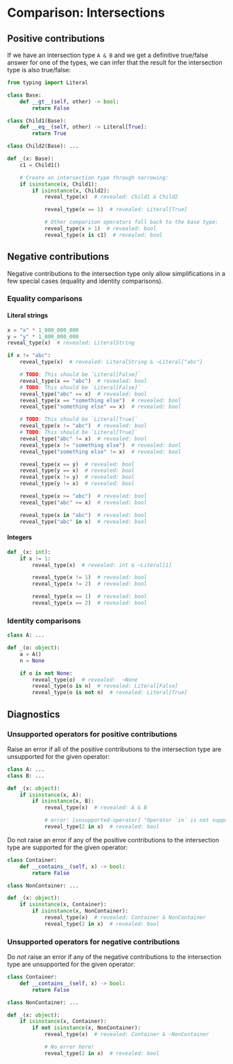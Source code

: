 # Comparison: Intersections

## Positive contributions

If we have an intersection type `A & B` and we get a definitive true/false answer for one of the
types, we can infer that the result for the intersection type is also true/false:

```py
from typing import Literal

class Base:
    def __gt__(self, other) -> bool:
        return False

class Child1(Base):
    def __eq__(self, other) -> Literal[True]:
        return True

class Child2(Base): ...

def _(x: Base):
    c1 = Child1()

    # Create an intersection type through narrowing:
    if isinstance(x, Child1):
        if isinstance(x, Child2):
            reveal_type(x)  # revealed: Child1 & Child2

            reveal_type(x == 1)  # revealed: Literal[True]

            # Other comparison operators fall back to the base type:
            reveal_type(x > 1)  # revealed: bool
            reveal_type(x is c1)  # revealed: bool
```

## Negative contributions

Negative contributions to the intersection type only allow simplifications in a few special cases
(equality and identity comparisons).

### Equality comparisons

#### Literal strings

```py
x = "x" * 1_000_000_000
y = "y" * 1_000_000_000
reveal_type(x)  # revealed: LiteralString

if x != "abc":
    reveal_type(x)  # revealed: LiteralString & ~Literal["abc"]

    # TODO: This should be `Literal[False]`
    reveal_type(x == "abc")  # revealed: bool
    # TODO: This should be `Literal[False]`
    reveal_type("abc" == x)  # revealed: bool
    reveal_type(x == "something else")  # revealed: bool
    reveal_type("something else" == x)  # revealed: bool

    # TODO: This should be `Literal[True]`
    reveal_type(x != "abc")  # revealed: bool
    # TODO: This should be `Literal[True]`
    reveal_type("abc" != x)  # revealed: bool
    reveal_type(x != "something else")  # revealed: bool
    reveal_type("something else" != x)  # revealed: bool

    reveal_type(x == y)  # revealed: bool
    reveal_type(y == x)  # revealed: bool
    reveal_type(x != y)  # revealed: bool
    reveal_type(y != x)  # revealed: bool

    reveal_type(x >= "abc")  # revealed: bool
    reveal_type("abc" >= x)  # revealed: bool

    reveal_type(x in "abc")  # revealed: bool
    reveal_type("abc" in x)  # revealed: bool
```

#### Integers

```py
def _(x: int):
    if x != 1:
        reveal_type(x)  # revealed: int & ~Literal[1]

        reveal_type(x != 1)  # revealed: bool
        reveal_type(x != 2)  # revealed: bool

        reveal_type(x == 1)  # revealed: bool
        reveal_type(x == 2)  # revealed: bool
```

### Identity comparisons

```py
class A: ...

def _(o: object):
    a = A()
    n = None

    if o is not None:
        reveal_type(o)  # revealed:  ~None
        reveal_type(o is n)  # revealed: Literal[False]
        reveal_type(o is not n)  # revealed: Literal[True]
```

## Diagnostics

### Unsupported operators for positive contributions

Raise an error if all of the positive contributions to the intersection type are unsupported for the
given operator:

```py
class A: ...
class B: ...

def _(x: object):
    if isinstance(x, A):
        if isinstance(x, B):
            reveal_type(x)  # revealed: A & B

            # error: [unsupported-operator] "Operator `in` is not supported for types `int` and `A`"
            reveal_type(2 in x)  # revealed: bool
```

Do not raise an error if any of the positive contributions to the intersection type are supported
for the given operator:

```py
class Container:
    def __contains__(self, x) -> bool:
        return False

class NonContainer: ...

def _(x: object):
    if isinstance(x, Container):
        if isinstance(x, NonContainer):
            reveal_type(x)  # revealed: Container & NonContainer
            reveal_type(2 in x)  # revealed: bool
```

### Unsupported operators for negative contributions

Do *not* raise an error if any of the negative contributions to the intersection type are
unsupported for the given operator:

```py
class Container:
    def __contains__(self, x) -> bool:
        return False

class NonContainer: ...

def _(x: object):
    if isinstance(x, Container):
        if not isinstance(x, NonContainer):
            reveal_type(x)  # revealed: Container & ~NonContainer

            # No error here!
            reveal_type(2 in x)  # revealed: bool
```
